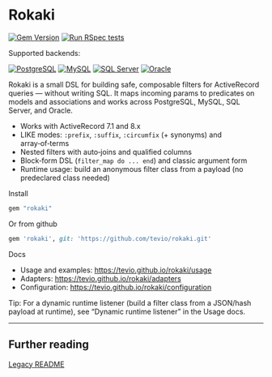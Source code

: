 # Rokaki

[![Gem Version](https://badge.fury.io/rb/rokaki.svg)](https://badge.fury.io/rb/rokaki)
[![Run RSpec tests](https://github.com/tevio/rokaki/actions/workflows/spec.yml/badge.svg)](https://github.com/tevio/rokaki/actions/workflows/spec.yml)

Supported backends:

[![PostgreSQL](https://img.shields.io/badge/PostgreSQL-336791?logo=postgresql&logoColor=white)](https://github.com/tevio/rokaki/actions/workflows/spec.yml)
[![MySQL](https://img.shields.io/badge/MySQL-4479A1?logo=mysql&logoColor=white)](https://github.com/tevio/rokaki/actions/workflows/spec.yml)
[![SQL Server](https://img.shields.io/badge/SQL%20Server-CC2927?logo=microsoft-sql-server&logoColor=white)](https://github.com/tevio/rokaki/actions/workflows/spec.yml)
[![Oracle](https://img.shields.io/badge/Oracle-F80000?logo=oracle&logoColor=white)](https://github.com/tevio/rokaki/actions/workflows/spec.yml)

Rokaki is a small DSL for building safe, composable filters for ActiveRecord queries — without writing SQL. It maps incoming params to predicates on models and associations and works across PostgreSQL, MySQL, SQL Server, and Oracle.

- Works with ActiveRecord 7.1 and 8.x
- LIKE modes: `:prefix`, `:suffix`, `:circumfix` (+ synonyms) and array‑of‑terms
- Nested filters with auto‑joins and qualified columns
- Block‑form DSL (`filter_map do ... end`) and classic argument form
- Runtime usage: build an anonymous filter class from a payload (no predeclared class needed)

Install
```ruby
gem "rokaki"
```

Or from github

```ruby
gem 'rokaki', git: 'https://github.com/tevio/rokaki.git'
```

Docs
- Usage and examples: https://tevio.github.io/rokaki/usage
- Adapters: https://tevio.github.io/rokaki/adapters
- Configuration: https://tevio.github.io/rokaki/configuration

Tip: For a dynamic runtime listener (build a filter class from a JSON/hash payload at runtime), see “Dynamic runtime listener” in the Usage docs.

---

## Further reading

[Legacy README](README.legacy.md)
